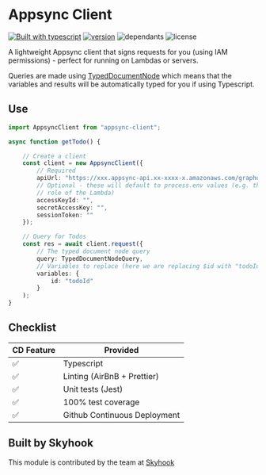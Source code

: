 # Appsync Client

[![Built with
typescript](https://badgen.net/badge/icon/typescript?icon=typescript&label)](https://www.typescriptlang.org/)
[![version](https://badgen.net/npm/v/appsync-client)](https://www.npmjs.com/package/appsync-client)
![dependants](https://badgen.net/npm/dependents/appsync-client) ![license](https://badgen.net/npm/license/appsync-client)

A lightweight Appsync client that signs requests for you (using IAM permissions) - perfect for running on Lambdas or servers.

Queries are made using
[TypedDocumentNode](https://github.com/dotansimha/graphql-typed-document-node)
which means that the variables and results will be automatically typed for you
if using Typescript.

## Use

```typescript
import AppsyncClient from "appsync-client";

async function getTodo() {

    // Create a client
    const client = new AppsyncClient({
        // Required
        apiUrl: "https://xxx.appsync-api.xx-xxxx-x.amazonaws.com/graphql",
        // Optional - these will default to process.env values (e.g. the IAM
        // role of the Lambda)
        accessKeyId: "",
        secretAccessKey: "",
        sessionToken: ""
    });

    // Query for Todos
    const res = await client.request({
        // The typed document node query
        query: TypedDocumentNodeQuery,
        // Variables to replace (here we are replacing $id with "todoId")
        variables: {
            id: "todoId"
        }
    );
}
```

## Checklist

| CD Feature | Provided                     |
| ---------- | ---------------------------- |
| ✅         | Typescript                   |
| ✅         | Linting (AirBnB + Prettier)  |
| ✅         | Unit tests (Jest)            |
| ✅         | 100% test coverage           |
| ✅         | Github Continuous Deployment |

## Built by Skyhook

This module is contributed by the team at [Skyhook](https://www.skyhookadventure.com/)

